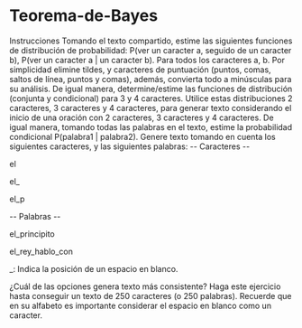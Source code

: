 # Teorema-de-Bayes

Instrucciones
Tomando el texto compartido, estime las siguientes funciones de distribución de probabilidad: P(ver un caracter a, seguido de un caracter b), P(ver un caracter a | un caracter b). Para todos los caracteres a, b. Por simplicidad elimine tildes, y caracteres de puntuación (puntos, comas, saltos de línea, puntos y comas), además, convierta todo a minúsculas para su análisis.
De igual manera, determine/estime las funciones de distribución (conjunta y condicional) para 3 y 4 caracteres.
Utilice estas distribuciones 2 caracteres, 3 caracteres y 4 caracteres, para generar texto considerando el inicio de una oración con 2 caracteres, 3 caracteres y 4 caracteres.
De igual manera, tomando todas las palabras en el texto, estime la probabilidad condicional P(palabra1 | palabra2).
Genere texto tomando en cuenta los siguientes caracteres, y las siguientes palabras:
-- Caracteres --

el

el_

el_p


-- Palabras --

el_principito

el_rey_hablo_con

_: Indica la posición de un espacio en blanco.

¿Cuál de las opciones genera texto más consistente? Haga este ejercicio hasta conseguir un texto de 250 caracteres (o 250 palabras). Recuerde que en su alfabeto es importante considerar el espacio en blanco como un caracter.